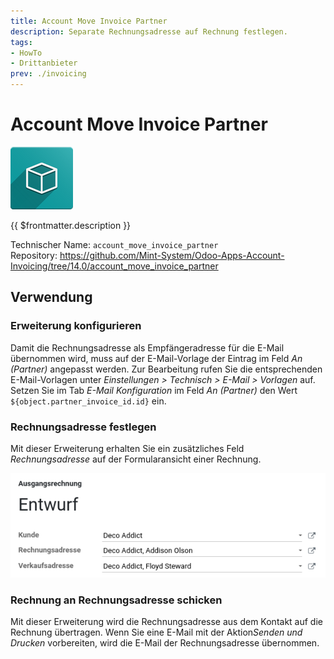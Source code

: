 ```yaml
---
title: Account Move Invoice Partner
description: Separate Rechnungsadresse auf Rechnung festlegen.
tags:
- HowTo
- Drittanbieter
prev: ./invoicing
---
```

# Account Move Invoice Partner

![icon_oms_box](attachments/icon_oms_box.png)

{{ $frontmatter.description }}

Technischer Name: `account_move_invoice_partner`\
Repository: <https://github.com/Mint-System/Odoo-Apps-Account-Invoicing/tree/14.0/account_move_invoice_partner>

## Verwendung

### Erweiterung konfigurieren

Damit die Rechnungsadresse als Empfängeradresse für die E-Mail übernommen wird, muss auf der E-Mail-Vorlage der Eintrag im Feld *An (Partner)* angepasst werden. Zur Bearbeitung rufen Sie die entsprechenden E-Mail-Vorlagen unter *Einstellungen > Technisch > E-Mail > Vorlagen* auf. Setzen Sie im Tab *E-Mail Konfiguration* im Feld *An (Partner)* den Wert `${object.partner_invoice_id.id}` ein.

### Rechnungsadresse festlegen

Mit dieser Erweiterung erhalten Sie ein zusätzliches Feld *Rechnungsadresse* auf der Formularansicht einer Rechnung.

![](attachments/Account%20Move%20Invoice%20Partner.png)

### Rechnung an Rechnungsadresse schicken

Mit dieser Erweiterung wird die Rechnungsadresse aus dem Kontakt auf die Rechnung übertragen. Wenn Sie eine E-Mail mit der Aktion*Senden und Drucken* vorbereiten, wird die E-Mail der Rechnungsadresse übernommen.